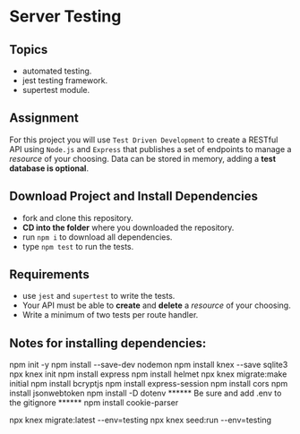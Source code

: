 # Server Testing

## Topics

- automated testing.
- jest testing framework.
- supertest module.

## Assignment

For this project you will use `Test Driven Development` to create a RESTful API using `Node.js` and `Express` that publishes a set of endpoints to manage a _resource_ of your choosing. Data can be stored in memory, adding a **test database is optional**.

## Download Project and Install Dependencies

- fork and clone this repository.
- **CD into the folder** where you downloaded the repository.
- run `npm i` to download all dependencies.
- type `npm test` to run the tests.

## Requirements

- use `jest` and `supertest` to write the tests.
- Your API must be able to **create** and **delete** a _resource_ of your choosing.
- Write a minimum of two tests per route handler.


## Notes for installing dependencies:
npm init -y
npm install --save-dev nodemon
npm install knex --save sqlite3
npx knex init
npm install express
npm install helmet
npx knex migrate:make initial
npm install bcryptjs
npm install express-session
npm install cors
npm install jsonwebtoken
npm install -D dotenv
****** Be sure and add .env to the gitignore ******
npm install cookie-parser

npx knex migrate:latest --env=testing
npx knex seed:run --env=testing
